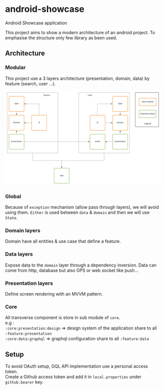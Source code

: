 # android-showcase
Android Showcase application

This project aims to show a modern architecture of an android project. To emphasise the structure only few library as been used.

## Architecture

### Modular
This project use a 3 layers architecture (presentation, domain, data) by feature (search, user ...).

<img src="docs/architecture.svg" />


### Global
Because of `exception` mechanism (allow pass through layers), we will avoid using them.
`Either` is used between `data` & `domain` and then we will use `State`.

### Domain layers
Domain have all entities & use case that define a feature.

### Data layers
Expose data to the `domain` layer through a dependency inversion. Data can come from http, database but also GPS or web socket like push...

### Presentation layers
Define screen rendering with an MVVM pattern.

### Core
All transverse component is store in sub module of `core`.  
e.g :   
`:core:presentation:design` => design system of the application share to all `:feature:presentation`  
`:core:data:graphql` => graphql configuration share to all `:feature:data`


## Setup

To avoid OAuth setup, GQL API implementation use a personal access token.  
Create a Github access token and add it in `local.properties` under `github.bearer` key.
